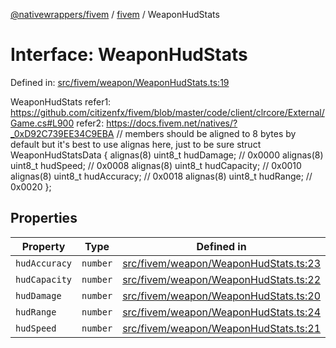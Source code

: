 [@nativewrappers/fivem](../../README.md) / [fivem](../README.md) / WeaponHudStats

# Interface: WeaponHudStats

Defined in: [src/fivem/weapon/WeaponHudStats.ts:19](https://github.com/nativewrappers/nativewrappers/blob/11c6a49b7dbba5233f7fb8c63e2382099dcf6c28/src/fivem/weapon/WeaponHudStats.ts#L19)

WeaponHudStats
refer1: https://github.com/citizenfx/fivem/blob/master/code/client/clrcore/External/Game.cs#L900
refer2: https://docs.fivem.net/natives/?_0xD92C739EE34C9EBA
// members should be aligned to 8 bytes by default but it's best to use alignas here, just to be sure
struct WeaponHudStatsData
{
	alignas(8) uint8_t hudDamage; // 0x0000
	alignas(8) uint8_t hudSpeed; // 0x0008
	alignas(8) uint8_t hudCapacity; // 0x0010
	alignas(8) uint8_t hudAccuracy; // 0x0018
	alignas(8) uint8_t hudRange; // 0x0020
};

## Properties

| Property | Type | Defined in |
| ------ | ------ | ------ |
| <a id="hudaccuracy"></a> `hudAccuracy` | `number` | [src/fivem/weapon/WeaponHudStats.ts:23](https://github.com/nativewrappers/nativewrappers/blob/11c6a49b7dbba5233f7fb8c63e2382099dcf6c28/src/fivem/weapon/WeaponHudStats.ts#L23) |
| <a id="hudcapacity"></a> `hudCapacity` | `number` | [src/fivem/weapon/WeaponHudStats.ts:22](https://github.com/nativewrappers/nativewrappers/blob/11c6a49b7dbba5233f7fb8c63e2382099dcf6c28/src/fivem/weapon/WeaponHudStats.ts#L22) |
| <a id="huddamage"></a> `hudDamage` | `number` | [src/fivem/weapon/WeaponHudStats.ts:20](https://github.com/nativewrappers/nativewrappers/blob/11c6a49b7dbba5233f7fb8c63e2382099dcf6c28/src/fivem/weapon/WeaponHudStats.ts#L20) |
| <a id="hudrange"></a> `hudRange` | `number` | [src/fivem/weapon/WeaponHudStats.ts:24](https://github.com/nativewrappers/nativewrappers/blob/11c6a49b7dbba5233f7fb8c63e2382099dcf6c28/src/fivem/weapon/WeaponHudStats.ts#L24) |
| <a id="hudspeed"></a> `hudSpeed` | `number` | [src/fivem/weapon/WeaponHudStats.ts:21](https://github.com/nativewrappers/nativewrappers/blob/11c6a49b7dbba5233f7fb8c63e2382099dcf6c28/src/fivem/weapon/WeaponHudStats.ts#L21) |
